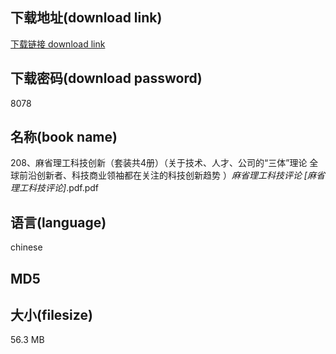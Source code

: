## 下载地址(download link)
[下载链接 download link](https://tutu365.netlify.app/?s=208%E3%80%81%E9%BA%BB%E7%9C%81%E7%90%86%E5%B7%A5%E7%A7%91%E6%8A%80%E5%88%9B%E6%96%B0%EF%BC%88%E5%A5%97%E8%A3%85%E5%85%B14%E5%86%8C%EF%BC%89%EF%BC%88%E5%85%B3%E4%BA%8E%E6%8A%80%E6%9C%AF%E3%80%81%E4%BA%BA%E6%89%8D%E3%80%81%E5%85%AC%E5%8F%B8%E7%9A%84%E2%80%9C%E4%B8%89%E4%BD%93%E2%80%9D%E7%90%86%E8%AE%BA+%E5%85%A8%E7%90%83%E5%89%8D%E6%B2%BF%E5%88%9B%E6%96%B0%E8%80%85%E3%80%81%E7%A7%91%E6%8A%80%E5%95%86%E4%B8%9A%E9%A2%86%E8%A2%96%E9%83%BD%E5%9C%A8%E5%85%B3%E6%B3%A8%E7%9A%84%E7%A7%91%E6%8A%80%E5%88%9B%E6%96%B0%E8%B6%8B%E5%8A%BF+%EF%BC%89_%E9%BA%BB%E7%9C%81%E7%90%86%E5%B7%A5%E7%A7%91%E6%8A%80%E8%AF%84%E8%AE%BA+%5B%E9%BA%BB%E7%9C%81%E7%90%86%E5%B7%A5%E7%A7%91%E6%8A%80%E8%AF%84%E8%AE%BA%5D_.pdf)

## 下载密码(download password)
8078

## 名称(book name)
208、麻省理工科技创新（套装共4册）（关于技术、人才、公司的“三体”理论 全球前沿创新者、科技商业领袖都在关注的科技创新趋势 ）_麻省理工科技评论 [麻省理工科技评论]_.pdf.pdf

## 语言(language)
chinese

## MD5


## 大小(filesize)
56.3 MB
